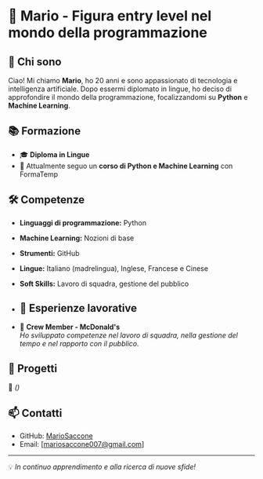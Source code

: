 # 💼 Mario - Figura entry level nel mondo della programmazione

## 👋 Chi sono
Ciao! Mi chiamo **Mario**, ho 20 anni e sono appassionato di tecnologia e intelligenza artificiale. Dopo essermi diplomato in lingue, ho deciso di approfondire il mondo della programmazione, focalizzandomi su **Python** e **Machine Learning**.

## 📚 Formazione
- 🎓 **Diploma in Lingue**
- 📖 Attualmente seguo un **corso di Python e Machine Learning** con FormaTemp

## 🛠️ Competenze
- **Linguaggi di programmazione:** Python
- **Machine Learning:** Nozioni di base
- **Strumenti:** GitHub
- **Lingue:** Italiano (madrelingua), Inglese, Francese e Cinese
- **Soft Skills:** Lavoro di squadra, gestione del pubblico

- ## 💼 Esperienze lavorative
- 🍔 **Crew Member - McDonald's**  
  *Ho sviluppato competenze nel lavoro di squadra, nella gestione del tempo e nel rapporto con il pubblico.*

## 🚀 Progetti
📌 *()*

## 📫 Contatti
- GitHub: [MarioSaccone](https://github.com/MarioSaccone)
- Email: [mariosaccone007@gmail.com]

---
💡 *In continuo apprendimento e alla ricerca di nuove sfide!*
